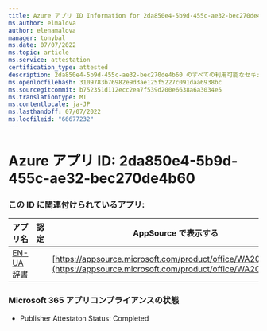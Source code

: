 ```yaml
---
title: Azure アプリ ID Information for 2da850e4-5b9d-455c-ae32-bec270de4b60
ms.author: elmalova
author: elenamalova
manager: tonybal
ms.date: 07/07/2022
ms.topic: article
ms.service: attestation
certification_type: attested
description: 2da850e4-5b9d-455c-ae32-bec270de4b60 のすべての利用可能なセキュリティとコンプライアンス情報。
ms.openlocfilehash: 3109783b76982e9d3ae125f5227c091daa6938bc
ms.sourcegitcommit: b752351d112ecc2ea7f539d200e6638a6a3034e5
ms.translationtype: MT
ms.contentlocale: ja-JP
ms.lasthandoff: 07/07/2022
ms.locfileid: "66677232"
---
```

# <a name="azure-app-id-2da850e4-5b9d-455c-ae32-bec270de4b60"></a>Azure アプリ ID: 2da850e4-5b9d-455c-ae32-bec270de4b60


### <a name="apps-associated-with-this-id"></a>この ID に関連付けられているアプリ:
| **アプリ名** | **認定** | **AppSource で表示する** |
|--------------|---------------|-----------------------|
| [EN-UA 辞書](../forward/WA200004310.md) |  | [https://appsource.microsoft.com/product/office/WA200004310](https://appsource.microsoft.com/product/office/WA200004310) |

### <a name="microsoft-365-app-compliance-status"></a>Microsoft 365 アプリコンプライアンスの状態
- Publisher Attestaton Status: Completed
